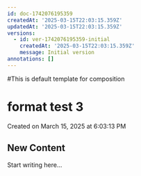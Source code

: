 ```yaml
---
id: doc-1742076195359
createdAt: '2025-03-15T22:03:15.359Z'
updatedAt: '2025-03-15T22:03:15.359Z'
versions:
  - id: ver-1742076195359-initial
    createdAt: '2025-03-15T22:03:15.359Z'
    message: Initial version
annotations: []
---
```


#This is default template for composition

# format test 3

Created on March 15, 2025 at 6:03:13 PM



## New Content

Start writing here...
